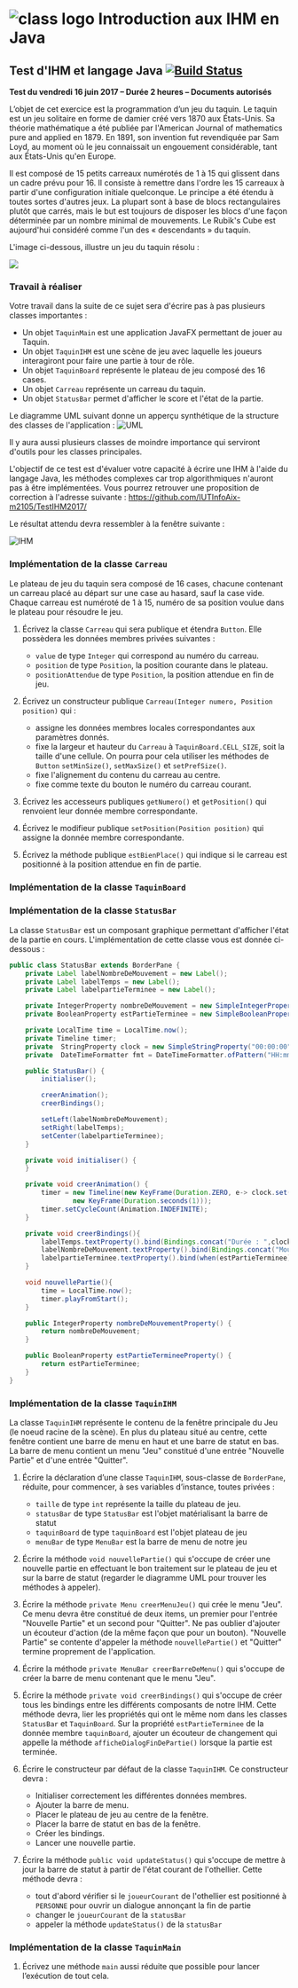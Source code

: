 # <img src="https://raw.githubusercontent.com/IUTInfoAix-M2105/Syllabus/master/assets/logo.png" alt="class logo" class="logo"/> Introduction aux IHM en Java 

## Test d'IHM et langage Java [![Build Status](https://travis-ci.com/IUTInfoAix-M2105/TestIHM2017.svg?token=zPXgu159amQhEb4ShTxW&branch=master)](https://travis-ci.com/IUTInfoAix-M2105/TestIHM2017)

**Test du vendredi 16 juin 2017 – Durée 2 heures – Documents autorisés**

L’objet de cet exercice est la programmation d’un jeu du taquin. Le taquin est un jeu solitaire en forme de damier créé 
vers 1870 aux États-Unis. Sa théorie mathématique a été publiée par l'American Journal of mathematics pure and applied 
en 1879. En 1891, son invention fut revendiquée par Sam Loyd, au moment où le jeu connaissait un engouement considérable, 
tant aux États-Unis qu'en Europe. 

Il est composé de 15 petits carreaux numérotés de 1 à 15 qui glissent dans un cadre prévu pour 16. Il consiste à 
remettre dans l'ordre les 15 carreaux à partir d'une configuration initiale quelconque. Le principe a été étendu à 
toutes sortes d'autres jeux. La plupart sont à base de blocs rectangulaires plutôt que carrés, mais le but est toujours 
de disposer les blocs d'une façon déterminée par un nombre minimal de mouvements. Le Rubik's Cube est aujourd'hui 
considéré comme l'un des « descendants » du taquin.

L'image ci-dessous, illustre un jeu du taquin résolu :

![](https://upload.wikimedia.org/wikipedia/commons/thumb/9/91/15-puzzle.svg/768px-15-puzzle.svg.png)

### Travail à réaliser
Votre travail dans la suite de ce sujet sera d'écrire pas à pas plusieurs classes importantes :
- Un objet `TaquinMain` est une application JavaFX permettant de jouer au Taquin.
- Un objet `TaquinIHM` est une scène de jeu avec laquelle les joueurs interagiront pour faire une partie à tour de rôle.
- Un objet `TaquinBoard` représente le plateau de jeu composé des 16 cases.
- Un objet `Carreau` représente un carreau du taquin.
- Un objet `StatusBar` permet d'afficher le score et l'état de la partie.

Le diagramme UML suivant donne un apperçu synthétique de la structure des classes de l'application :
![UML](src/main/resources/diagram.png)

Il y aura aussi plusieurs classes de moindre importance qui serviront d'outils pour les classes principales.

L'objectif de ce test est d'évaluer votre capacité à écrire une IHM à l'aide du langage Java, les méthodes complexes 
car trop algorithmiques n'auront pas à être implémentées. Vous pourrez retrouver une proposition de correction à l'adresse 
suivante : https://github.com/IUTInfoAix-m2105/TestIHM2017/

Le résultat attendu devra ressembler à la fenêtre suivante :

![IHM](src/main/resources/assets/taquin_screenshot.png)

### Implémentation de la classe `Carreau`

Le plateau de jeu du taquin sera composé de 16 cases, chacune contenant un carreau placé au départ sur une case au hasard, sauf la case vide.
Chaque carreau est numéroté de 1 à 15, numéro de sa position voulue dans le plateau pour résoudre le jeu.

1. Écrivez la classe `Carreau` qui sera publique et étendra `Button`. Elle possèdera les données membres privées suivantes :
     - `value` de type `Integer` qui correspond au numéro du carreau. 
     - `position` de type `Position`, la position courante dans le plateau.
     - `positionAttendue` de type `Position`, la position attendue en fin de jeu.

2. Écrivez un constructeur publique `Carreau(Integer numero, Position position)` qui : 
    - assigne les données membres locales correspondantes aux paramètres donnés.
    - fixe la largeur et hauteur du `Carreau` à `TaquinBoard.CELL_SIZE`, soit la taille d'une cellule. On pourra pour cela utiliser les méthodes de `Button` `setMinSize()`, `setMaxSize()` et `setPrefSize()`.
    - fixe l'alignement du contenu du carreau au centre.
    - fixe comme texte du bouton le numéro du carreau courant.

3. Écrivez les accesseurs publiques `getNumero()` et `getPosition()` qui renvoient leur donnée membre correspondante.

4. Écrivez le modifieur publique `setPosition(Position position)` qui assigne la donnée membre correspondante.

5. Écrivez la méthode publique `estBienPlace()` qui indique si le carreau est positionné à la position attendue en fin de partie.


### Implémentation de la classe `TaquinBoard`

### Implémentation de la classe `StatusBar`
La classe `StatusBar` est un composant graphique permettant d'afficher l'état de la partie en cours. 
L'implémentation de cette classe vous est donnée ci-dessous :
```java
public class StatusBar extends BorderPane {
    private Label labelNombreDeMouvement = new Label();
    private Label labelTemps = new Label();
    private Label labelpartieTerminee = new Label();

    private IntegerProperty nombreDeMouvement = new SimpleIntegerProperty();
    private BooleanProperty estPartieTerminee = new SimpleBooleanProperty();

    private LocalTime time = LocalTime.now();
    private Timeline timer;
    private  StringProperty clock = new SimpleStringProperty("00:00:00");
    private  DateTimeFormatter fmt = DateTimeFormatter.ofPattern("HH:mm:ss").withZone(ZoneId.systemDefault());

    public StatusBar() {
        initialiser();

        creerAnimation();
        creerBindings();

        setLeft(labelNombreDeMouvement);
        setRight(labelTemps);
        setCenter(labelpartieTerminee);
    }

    private void initialiser() {
    }

    private void creerAnimation() {
        timer = new Timeline(new KeyFrame(Duration.ZERO, e-> clock.set(LocalTime.now().minusNanos(time.toNanoOfDay()).format(fmt))),
                new KeyFrame(Duration.seconds(1)));
        timer.setCycleCount(Animation.INDEFINITE);
    }

    private void creerBindings(){
        labelTemps.textProperty().bind(Bindings.concat("Durée : ",clock));
        labelNombreDeMouvement.textProperty().bind(Bindings.concat("Mouvements : ",nombreDeMouvement));
        labelpartieTerminee.textProperty().bind(when(estPartieTerminee).then("Partie terminée !").otherwise(""));
    }

    void nouvellePartie(){
        time = LocalTime.now();
        timer.playFromStart();
    }

    public IntegerProperty nombreDeMouvementProperty() {
        return nombreDeMouvement;
    }

    public BooleanProperty estPartieTermineeProperty() {
        return estPartieTerminee;
    }
}
```

### Implémentation de la classe `TaquinIHM`
La classe `TaquinIHM` représente le contenu de la fenêtre principale du Jeu (le noeud racine de la scène). En plus du 
plateau situé au centre, cette fenêtre contient une barre de menu en haut et une barre de statut en bas. La barre de menu 
contient un menu "Jeu" constitué d'une entrée "Nouvelle Partie" et d'une entrée "Quitter".

1. Écrire la déclaration d’une classe `TaquinIHM`, sous-classe de `BorderPane`, réduite, pour commencer, à 
ses variables d’instance, toutes privées :
    - `taille` de type `int` représente la taille du plateau de jeu.
    - `statusBar` de type `StatusBar` est l'objet matérialisant la barre de statut
    - `taquinBoard` de type `taquinBoard` est l'objet plateau de jeu
    - `menuBar` de type `MenuBar` est la barre de menu de notre jeu

2. Écrire la méthode `void nouvellePartie()` qui s'occupe de créer une nouvelle partie en effectuant le bon traitement 
sur le plateau de jeu et sur la barre de statut (regarder le diagramme UML pour trouver les méthodes à appeler).

3. Écrire la méthode `private Menu creerMenuJeu()` qui crée le menu "Jeu". Ce menu devra être constitué de deux items, 
un premier pour l'entrée "Nouvelle Partie" et un second pour "Quitter". Ne pas oublier d'ajouter un écouteur d'action 
(de la même façon que pour un bouton). "Nouvelle Partie" se contente d'appeler la méthode `nouvellePartie()` et "Quitter"
termine proprement de l'application.

4. Écrire la méthode `private MenuBar creerBarreDeMenu()` qui s'occupe de créer la barre de menu contenant que le menu "Jeu".

5. Écrire la méthode `private void creerBindings()` qui s'occupe de créer tous les bindings entre les différents 
composants de notre IHM. Cette méthode devra, lier les propriétés qui ont le même nom dans les classes `StatusBar` 
et `TaquinBoard`. Sur la propriété `estPartieTerminee` de la donnée membre `taquinBoard`, ajouter un écouteur de 
changement qui appelle la méthode `afficheDialogFinDePartie()` lorsque la partie est terminée. 

6. Écrire le constructeur par défaut de la classe `TaquinIHM`. Ce constructeur devra :
    - Initialiser correctement les différentes données membres.
    - Ajouter la barre de menu.
    - Placer le plateau de jeu au centre de la fenêtre.
    - Placer la barre de statut en bas de la fenêtre.
    - Créer les bindings.
    - Lancer une nouvelle partie.
    
7. Écrire la méthode `public void updateStatus()` qui s'occupe de mettre à jour la barre de statut à partir de l'état courant de l'othellier. Cette méthode devra :
    - tout d'abord vérifier si le `joueurCourant` de l'othellier est positionné à `PERSONNE` pour ouvrir un dialogue annonçant la fin de partie
    - changer le `joueurCourant` de la `statusBar`
    - appeler la méthode `updateStatus()` de la `statusBar`

### Implémentation de la classe `TaquinMain`

1. Écrivez une méthode `main` aussi réduite que possible pour lancer l’exécution de tout cela.


